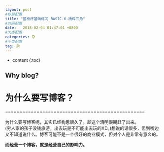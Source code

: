 ```yaml
---
layout: post
#标题配置
title: "蓝桥杯基础练习 BASIC-6.杨辉三角"
#时间配置
date:   2018-02-04 01:47:01 +0800
#大类配置
categories: 杂
#小类配置
tag: 杂
---
```


* content
{:toc}
 
## Why blog?
# 为什么要写博客？

=================================================  

  为什么要写博客呢，其实已经构思很久了。趁这个清明假期赶了出来。  
(穷人家的孩子没钱旅游，出去玩是不可能出去玩的XD。)想说的话很多，但到嘴边又不知道说什么。博客可能不是一个很好的商业模式，但对个人是非常有意义的。  

**而经营一个博客，就是经营自己的影响力。**
